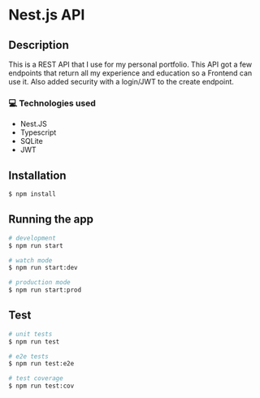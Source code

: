 # Nest.js API

## Description

This is a REST API that I use for my personal portfolio. This API got a few endpoints that return all my experience and education so a Frontend can use it.
Also added security with a login/JWT to the create endpoint.

### :computer: Technologies used

- Nest.JS
- Typescript
- SQLite
- JWT

## Installation

```bash
$ npm install
```

## Running the app

```bash
# development
$ npm run start

# watch mode
$ npm run start:dev

# production mode
$ npm run start:prod
```

## Test

```bash
# unit tests
$ npm run test

# e2e tests
$ npm run test:e2e

# test coverage
$ npm run test:cov
```

